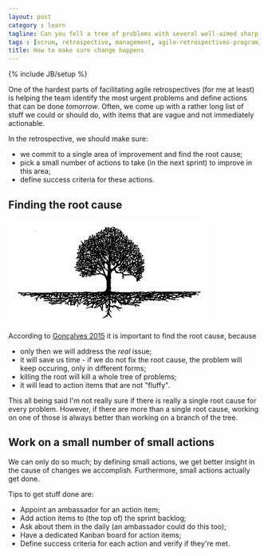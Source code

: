 ```yaml
---
layout: post
category : learn
tagline: Can you fell a tree of problems with several well-aimed sharp blows to its root
tags : [scrum, retrospective, management, agile-retrospectives-program]
title: How to make sure change happens
---
```

{% include JB/setup %}

One of the hardest parts of facilitating agile retrospectives (for me at least) is helping the team identify the most urgent problems and define actions that can be done *tomorrow*. Often, we come up with a rather long list of stuff we could or should do, with items that are vague and not immediately actionable.

In the retrospective, we should make sure:
 
 * we commit to a single area of improvement and find the root cause;
 * pick a small number of actions to take (in the next sprint) to improve in  this area;
 * define success criteria for these actions.

## Finding the root cause


![A problem and its roots](/assets/img/blog/tree-roots.gif)

According to [Gonçalves 2015] it is important to find the root cause, because

 * only then we will address the *real* issue;
 * it will save us time - if we do not fix the root cause, the problem will keep occuring, only in different forms;
 * killing the root will kill a whole tree of problems;
 * it will lead to action items that are not "fluffy".

This all being said I'm not really sure if there is really a single root cause for every problem. However, if there are more than a single root cause, working on one of those is always better than working on a branch of the tree.

## Work on a small number of small actions

We can only do so much; by defining small actions, we get better insight in the cause of changes we accomplish. Furthermore, small actions actually get done.

Tips to get stuff done are:

 * Appoint an ambassador for an action item;
 * Add action items to (the top of) the sprint backlog;
 * Ask about them in the daily (an ambassador could do this too);
 * Have a dedicated Kanban board for action items;
 * Define success criteria for each action and verify if they're met.



 [Oikosofy Blog]: http://blog.oikosofy.com/category/agile/agile-retrospectives/
 [Gonçalves, Linders]: http://www.infoq.com/minibooks/agile-retrospectives-value
 [Agile Principle 12]: http://agilemanifesto.org/principles.html
 [contact me]: /pages/contact.html
 [Gonçalves 2015]: https://oikosofyseries.com/agile-retrospectives-free-program
 [Derby; Larsen; Schwaber, 2006]: http://my.safaribooksonline.com/book/software-engineering-and-development/agile-development/9781680500295


